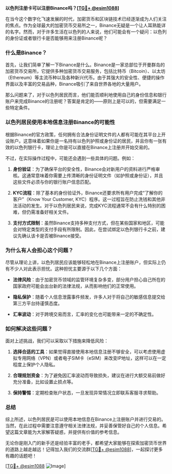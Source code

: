 **以色列注册卡可以注册Binance吗？[[TG💪+ @esim1088](https://t.me/s/esim1088)]**

在当今这个数字化飞速发展的时代，加密货币和区块链技术已经逐渐成为人们关注的焦点。作为全球最大的加密货币交易所之一，Binance无疑是一个让人耳熟能详的名字。然而，对于许多生活在以色列的人来说，他们可能会有一个疑问：以色列的身份证或者银行卡是否能够用来注册Binance呢？

### 什么是Binance？

首先，让我们简单了解一下Binance是什么。Binance是一家总部位于开曼群岛的加密货币交易所，它提供多种加密货币交易服务，包括比特币（Bitcoin）、以太坊（Ethereum）等主流币种以及各种新兴代币。由于其强大的安全性、便捷的操作界面以及丰富的交易品种，Binance吸引了来自世界各地的大量用户。

那么问题来了，对于以色列居民而言，他们能否顺利地使用自己的身份信息和银行账户来完成Binance的注册呢？答案是肯定的——原则上是可以的，但需要满足一些特定条件。

### 以色列居民使用本地信息注册Binance的可能性

根据Binance的官方政策，任何拥有合法身份证明文件的人都有可能在其平台上开设账户。这意味着如果你是一名持有以色列护照或身份证的居民，并且你有一张有效的以色列银行卡，理论上你是可以直接在Binance上注册并开始交易的。

不过，在实际操作过程中，可能还会遇到一些具体的问题。例如：

1. **身份验证**：为了确保平台的安全性，Binance会对新用户的资料进行严格审核。这通常意味着你需要上传清晰的身份证明文件（如护照或身份证），并且这些文件必须与你的银行账户信息匹配。
   
2. **KYC流程**：除了基本的身份验证外，Binance还要求所有用户完成“了解你的客户”（Know Your Customer, KYC）程序。这一过程旨在防止洗钱和其他非法活动的发生。对于以色列居民来说，完成KYC流程通常不会有什么特别的困难，但仍需准备好相关文件。

3. **支付方式限制**：虽然Binance支持多种支付方式，但在某些国家和地区，可能会对特定类型的支付手段有所限制。因此，在尝试绑定以色列银行卡之前，建议先确认该卡是否被Binance接受。

### 为什么有人会担心这个问题？

尽管从理论上讲，以色列居民应该能够轻松地在Binance上注册账户，但实际上仍有不少人对此表示担忧。这种担忧主要源于以下几个方面：

- **法律风险**：由于加密货币领域的监管环境复杂多变，部分用户担心自己所在的国家政府可能会出台新的法律法规，从而影响他们的正常使用。
  
- **隐私保护**：随着个人信息泄露事件频发，许多人对于将自己的敏感信息提交给第三方平台持谨慎态度。

- **汇率波动**：对于跨境交易而言，汇率的变化也可能带来一定的不确定性。

### 如何解决这些问题？

面对上述挑战，我们可以采取以下措施来降低风险：

1. **选择合适的工具**：如果觉得直接使用本地信息注册不够安全，可以考虑使用虚拟专用网络（VPN）或者电子SIM卡（eSIM）来改变IP地址，这样可以在一定程度上保护个人隐私。

2. **合理规划资金**：为了避免因汇率波动而导致损失，建议在进行大额交易前做好充分准备，比如设置止损点等。

3. **保持警惕**：定期检查账户状态，一旦发现异常情况立即联系客服寻求帮助。

### 总结

综上所述，以色列居民是可以使用本地信息在Binance上注册账户并进行交易的。当然，在此过程中需要注意遵守相关法律法规，并妥善保管好自己的个人信息。希望这篇文章能为大家解答疑惑，并提供有价值的参考信息。

无论你是刚入门的新手还是经验丰富的老手，都希望大家能够在探索加密货币世界的道路上越走越远！记得加入我们的交流群[[TG💪+ @esim1088](https://t.me/s/esim1088)]，一起探讨更多有趣的话题吧！

[[TG💪+ @esim1088](https://t.me/s/esim1088) ![Image](https://i.postimg.cc/4NQfJmqS/Snipaste-2025-05-13-00-14-12.png)]